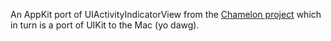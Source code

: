 An AppKit port of UIActivityIndicatorView from the [Chamelon project](https://github.com/BigZaphod/Chameleon) which in turn is a port of UIKit to the Mac (yo dawg).
